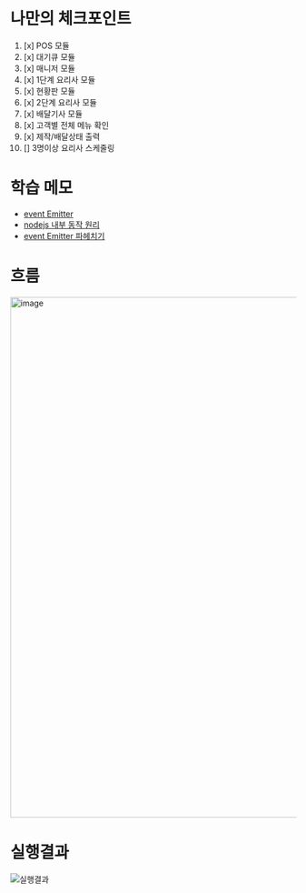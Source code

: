 # 나만의 체크포인트
1. [x] POS 모듈
2. [x] 대기큐 모듈
3. [x] 매니저 모듈
4. [x] 1단계 요리사 모듈
5. [x] 현황판 모듈
6. [x] 2단계 요리사 모듈
7. [x] 배달기사 모듈
8. [x] 고객별 전체 메뉴 확인
9. [x] 제작/배달상태 출력
10. [] 3명이상 요리사 스케줄링 

# 학습 메모
* [event Emitter](https://worthpreading.tistory.com/91)
* [nodejs 내부 동작 원리](https://sjh836.tistory.com/149)
* [event Emitter 파헤치기](https://www.huskyhoochu.com/nodejs-eventemitter/)

# 흐름
<img width="916" alt="image" src="https://user-images.githubusercontent.com/63294532/183714911-56a5e2f7-5bdb-434c-b700-574955527749.png">

# 실행결과
![실행결과](https://user-images.githubusercontent.com/63294532/183711584-6db1e7cf-1a91-45c5-938f-c54c6e06a3ac.gif)
